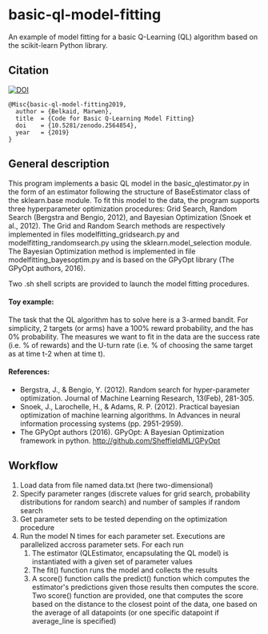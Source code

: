 # basic-ql-model-fitting
An example of model fitting for a basic Q-Learning (QL) algorithm based on the scikit-learn Python library.

## Citation
[![DOI](https://zenodo.org/badge/164864013.svg)](https://zenodo.org/badge/latestdoi/164864013)

    @Misc{basic-ql-model-fitting2019,
      author = {Belkaid, Marwen},
      title  = {Code for Basic Q-Learning Model Fitting}
      doi    = {10.5281/zenodo.2564854},
      year   = {2019}
    }


## General description
This program implements a basic QL model in the basic\_qlestimator.py in the form of an estimator following the structure of BaseEstimator class of the sklearn.base module. To fit this model to the data, the program supports three hyperparameter optimization procedures: Grid Search, Random Search (Bergstra and Bengio, 2012), and Bayesian Optimization (Snoek et al., 2012). The Grid and Random Search methods are respectively implemented in files modelfitting\_gridsearch.py and modelfitting\_randomsearch.py using the sklearn.model_selection module. The Bayesian Optimization method is implemented in file  modelfitting\_bayesoptim.py and is based on the GPyOpt library (The GPyOpt authors, 2016).

Two .sh shell scripts are provided to launch the model fitting procedures.

#### Toy example:
The task that the QL algorithm has to solve here is a 3-armed bandit. For simplicity, 2 targets (or arms) have a 100% reward probability, and the has 0% probability. The measures we want to fit in the data are the success rate (i.e. % of rewards) and the U-turn rate (i.e. % of choosing the same target as at time t-2 when at time t). 

#### References:
* Bergstra, J., & Bengio, Y. (2012). Random search for hyper-parameter optimization. Journal of Machine Learning Research, 13(Feb), 281-305.
* Snoek, J., Larochelle, H., & Adams, R. P. (2012). Practical bayesian optimization of machine learning algorithms. In Advances in neural information processing systems (pp. 2951-2959).
* The GPyOpt authors (2016). GPyOpt: A Bayesian Optimization framework in python. http://github.com/SheffieldML/GPyOpt

## Workflow
1. Load data from file named data.txt (here two-dimensional)
2. Specify parameter ranges (discrete values for grid search, probability distributions for random search) and number of samples if random search
3. Get parameter sets to be tested depending on the optimization procedure
4. Run the model N times for each parameter set. Executions are parallelized accross parameter sets. For each run
	1. The estimator (QLEstimator, encapsulating the QL model) is instantiated with a given set of parameter values
	2. The fit() function runs the model and collects the results 
	3. A score() function calls the predict() function which computes the estimator's predictions given those results then computes the score. Two score() function are provided, one that computes the score based on the distance to the closest point of the data, one based on the average of all datapoints (or one specific datapoint if average_line is specified)


